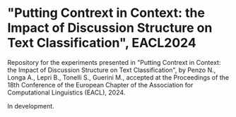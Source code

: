# "Putting Contrext in Context: the Impact of Discussion Structure on Text Classification", EACL2024

Repository for the experiments presented in "Putting Contrext in Context: the Impact of Discussion Structure on Text Classification", by Penzo N., Longa A., Lepri B., Tonelli S., Guerini M., accepted at the Proceedings of the 18th Conference of the European Chapter of the Association for Computational Linguistics (EACL), 2024.

In development.
